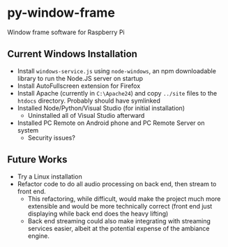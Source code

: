 # py-window-frame
Window frame software for Raspberry Pi

## Current Windows Installation
- Install `windows-service.js` using `node-windows`, an npm downloadable library to run the Node.JS server on startup
- Install AutoFullscreen extension for Firefox
- Install Apache (currently in `C:\Apache24`) and copy `../site` files to the `htdocs` directory. Probably should have symlinked
- Installed Node/Python/Visual Studio (for initial installation)
    - Uninstalled all of Visual Studio afterward
- Installed PC Remote on Android phone and PC Remote Server on system
    - Security issues?

## Future Works
- Try a Linux installation
- Refactor code to do all audio processing on back end, then stream to front end.
    - This refactoring, while difficult, would make the project much more extensible and would be more technically correct (front end just displaying while back end does the heavy lifting)
    - Back end streaming could also make integrating with streaming services easier, albeit at the potential expense of the ambiance engine.